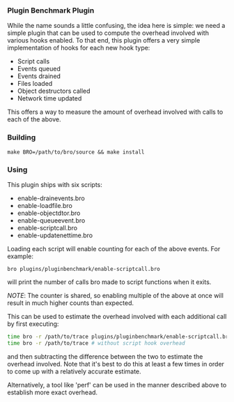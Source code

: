 ### Plugin Benchmark Plugin

While the name sounds a little confusing, the idea here is simple: we need a simple plugin that can be used to compute the overhead involved
with various hooks enabled.  To that end, this plugin offers a very simple implementation of hooks for each new hook type:

* Script calls
* Events queued
* Events drained
* Files loaded
* Object destructors called
* Network time updated

This offers a way to measure the amount of overhead involved with calls to each of the above.

### Building

```
make BRO=/path/to/bro/source && make install
```

### Using

This plugin ships with six scripts:

* enable-drainevents.bro
* enable-loadfile.bro
* enable-objectdtor.bro
* enable-queueevent.bro
* enable-scriptcall.bro
* enable-updatenettime.bro

Loading each script will enable counting for each of the above events.  For example:

```
bro plugins/pluginbenchmark/enable-scriptcall.bro
```

will print the number of calls bro made to script functions when it exits.

_NOTE_: The counter is shared, so enabling multiple of the above at once will result in much higher counts than expected.

This can be used to estimate the overhead involved with each additional call by first executing:

```bash
time bro -r /path/to/trace plugins/pluginbenchmark/enable-scriptcall.bro  # with script hook overhead
time bro -r /path/to/trace # without script hook overhead
```

and then subtracting the difference between the two to estimate the overhead involved.  Note that it's best to do this at least a few times in order to come up with a relatively accurate estimate.

Alternatively, a tool like 'perf' can be used in the manner described above to establish more exact overhead.
